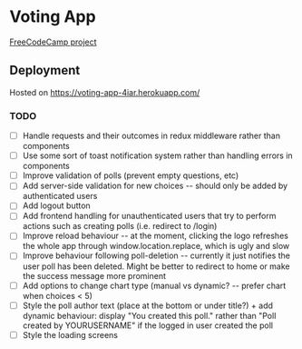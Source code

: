 # Voting App
[FreeCodeCamp project](https://www.freecodecamp.com/challenges/build-a-voting-app)

## Deployment
Hosted on https://voting-app-4iar.herokuapp.com/

### TODO
- [ ] Handle requests and their outcomes in redux middleware rather than components
- [ ] Use some sort of toast notification system rather than handling errors in components
- [ ] Improve validation of polls (prevent empty questions, etc)
- [ ] Add server-side validation for new choices -- should only be added by authenticated users
- [ ] Add logout button
- [ ] Add frontend handling for unauthenticated users that try to perform actions such as creating polls (i.e. redirect to /login)
- [ ] Improve reload behaviour -- at the moment, clicking the logo refreshes the whole app through window.location.replace, which is ugly and slow
- [ ] Improve behaviour following poll-deletion -- currently it just notifies the user poll has been deleted. Might be better to redirect to home or make the success message more prominent
- [ ] Add options to change chart type (manual vs dynamic? -- prefer chart when choices < 5)
- [ ] Style the poll author text (place at the bottom or under title?) + add dynamic behaviour: display "You created this poll." rather than "Poll created by YOURUSERNAME" if the logged in user created the poll
- [ ] Style the loading screens
